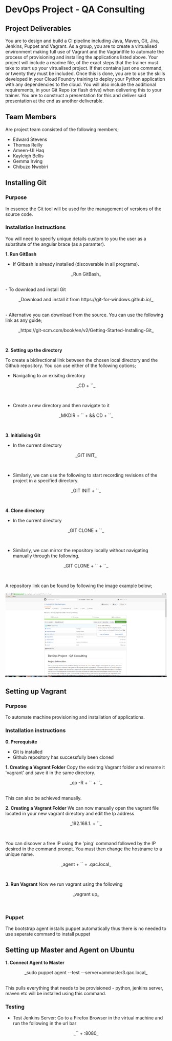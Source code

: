 # DevOps Project - QA Consulting

## Project Deliverables
You are to design and build a CI pipeline including Java, Maven, Git, Jira, Jenkins, Puppet and Vagrant. As a group, you are to create a virtualised environment making full use of Vagrant and the Vagrantfile to automate the process of provisioning and installing the applications listed above.
Your project will include a readme file, of the exact steps that the trainer must take to start up your virtualised project. If that contains just one command, or twenty they must be included.
Once this is done, you are to use the skills developed in your Cloud Foundry training to deploy your Python application with any dependencies to the cloud.
You will also include the additional requirements, in your Git Repo (or flash drive) when delivering this to your trainer.
You are to construct a presentation for this and deliver said presentation at the end as another deliverable.


## Team Members

Are project team consisted of the following members;
- Edward Stevens
- Thomas Reilly
- Ameen-Ul Haq
- Kayleigh Bellis
- Gemma Irving
- Chibuzo Nwobiri

## Installing Git
### Purpose
In essence the Git tool will be used for the management of versions of the source code. 

### Installation instructions
You will need to specify unique details custom to you the user as a substitute of the angular brace (as a paramter).

**1. Run GitBash**
   - If Gitbash is already installed (discoverable in all programs).
<p align="center">
    _Run GitBash_
</p> <br />
   - To download and install Git
<p align="center">
    _Download and install it from https://git-for-windows.github.io/_
</p> <br />
   - Alternative you can download from the source. You can use the following link as any guide;
<p align="center">
    _https://git-scm.com/book/en/v2/Getting-Started-Installing-Git_
</p> <br />

**2. Setting up the directory** 

To create a bidirectional link between the chosen local directory and the Github repository. You can use either of the following options;

 - Navigating to an exisitng directory
<p align="center">
    _CD + `<DIRECTORY PATH>`_
</p> <br />

 - Create a new directory and then navigate to it
<p align="center">
    _MKDIR + `<NEW DIRECTORY NAME>` + && CD + `<DIRECTORY PATH>`_
</p> <br />

**3. Initialising Git**
  - In the current directory
<p align="center">
    _GIT INIT_
</p> <br />

  - Similarly, we can use the following to start recording revisions of the project in a specified directory.
<p align="center">
    _GIT INIT + `<DIRECTORY PATH>`_
</p> <br />

**4. Clone directory**
  - In the current directory
<p align="center">
    _GIT CLONE + `<REPOSITORY LINK>`_
</p> <br />

  - Similarly, we can mirror the repository locally without navigating manually through the following.
<p align="center">
    _GIT CLONE + `<REPOSITORY LINK>` + `<DIRECTORY PATH>`_
</p> <br />

A repository link can be found by following the image example below;
<!--<div style="text-align:center"><img src="https://raw.githubusercontent.com/ameenhaq/VernacularPlaceNameFinder-Project/master/img/3.png" width="600" height="400" /></div>-->
<div><img  src="https://raw.githubusercontent.com/KayleighB94/DevOpsProject/master/img/1.png"  /></div>

## Setting up Vagrant
### Purpose
To automate machine provisioning and installation of applications. 

### Installation instructions
**0. Prerequisite**
  - Git is installed
  - Github repository has successfully been cloned

**1. Creating a Vagrant Folder**
Copy the exisitng Vagrant folder and rename it 'vagrant<your name>' and save it in the same directory. 
<p align="center">
    _cp -R + `<EXISTING FOLDER>` + `<NEW FOLDER NAME>`_
</p> <br />
This can also be achieved manually.

**2. Creating a Vagrant Folder**
We can now manually open the vagrant file located in your new vagrant directory and edit the Ip address
<p align="center">
    _192.168.1. + `<a free IP>`_
</p> <br />

You can discover a free IP using the 'ping' command followed by the IP desired in the command prompt. You must then change the hostname to a unique name.

<p align="center">
    _agent + `<yourname or some name>` + .qac.local_
</p> <br />

**3. Run Vagrant**
Now we run vagrant using the following

<p align="center">
    _vagrant up_
</p> <br />

### Puppet
The bootstrap agent installs puppet automatically thus there is no needed to use seperate command to install puppet


## Setting up Master and Agent on Ubuntu
**1. Connect Agent to Master**
<p align="center">
    _sudo puppet agent --test --server=ammaster3.qac.local_
</p> <br />
This pulls everything that needs to be provisioned - python, jenkins server, maven etc will be installed using this command.

### Testing 
- Test Jenkins Server:  Go to a Firefox Browser in the virtual machine and run the following in the url bar
<p align="center">
    _`<IP ADDRESS>` + :8080_
</p> <br />



<!--**Steps to run the virtualised project**-->


<!--- Open gitbash and from the command line type-->
 
<!--cd Documents-->

<!--git clone https://github.com/KayleighB94/DevOpsProject.git-->

<!--cd Vagrant-->

<!--Vagrant up-->

<!--- This will setup the virtual machines-->

